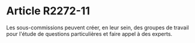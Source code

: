 # Article R2272-11

  
Les sous-commissions peuvent créer, en leur sein, des groupes de travail pour l'étude de questions particulières et faire appel à des experts.